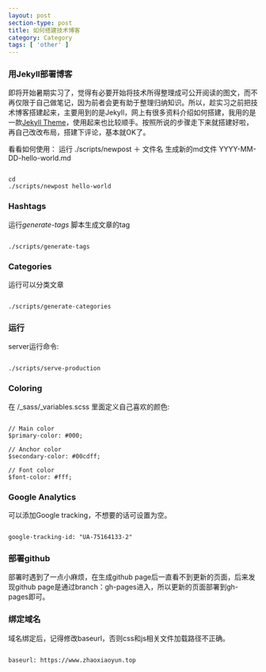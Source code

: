 ```yaml
---
layout: post
section-type: post
title: 如何搭建技术博客
category: Category
tags: [ 'other' ]
---
```


### 用Jekyll部署博客

即将开始暑期实习了，觉得有必要开始将技术所得整理成可公开阅读的图文，而不再仅限于自己做笔记，因为前者会更有助于整理归纳知识。所以，趁实习之前把技术博客搭建起来，主要用到的是Jekyll，网上有很多资料介绍如何搭建，我用的是一款<a href="http://jekyllthemes.org/themes/personal/">Jekyll Theme</a>，使用起来也比较顺手。按照所说的步骤走下来就搭建好啦，再自己改改布局，搭建下评论，基本就OK了。

看看如何使用：
运行 ./scripts/newpost ＋ 文件名
生成新的md文件 YYYY-MM-DD-hello-world.md

<pre><code data-trim class="bash">
cd <your { Personal } repo>
./scripts/newpost hello-world
</code></pre>

### Hashtags

运行*generate-tags* 脚本生成文章的tag

<pre><code data-trim class="bash">
./scripts/generate-tags
</code></pre>

### Categories

运行可以分类文章
<pre><code data-trim class="bash">
./scripts/generate-categories
</code></pre>

### 运行
server运行命令:

<pre><code data-trim class="bash">
./scripts/serve-production
</code></pre>

### Coloring

在 /_sass/_variables.scss 里面定义自己喜欢的颜色:

<pre><code data-trim class="scss">
// Main color
$primary-color: #000;

// Anchor color
$secondary-color: #00cdff;

// Font color
$font-color: #fff;
</code></pre>

### Google Analytics

可以添加Google tracking，不想要的话可设置为空。

<pre><code data-trim class="yaml">
google-tracking-id: "UA-75164133-2"
</code></pre>

### 部署github
部署时遇到了一点小麻烦，在生成github page后一直看不到更新的页面，后来发现github page是通过branch：gh-pages进入，所以更新的页面部署到gh-pages即可。

### 绑定域名
域名绑定后，记得修改baseurl，否则css和js相关文件加载路径不正确。
<pre><code data-trim class="yaml">
baseurl: https://www.zhaoxiaoyun.top
</code></pre>
